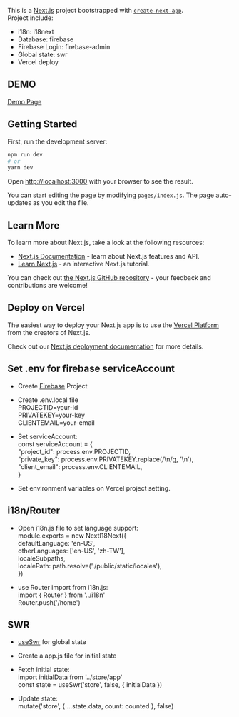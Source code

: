 This is a [Next.js](https://nextjs.org/) project bootstrapped with [`create-next-app`](https://github.com/vercel/next.js/tree/canary/packages/create-next-app).  
Project include:  
- i18n: i18next  
- Database: firebase  
- Firebase Login: firebase-admin  
- Global state: swr  
- Vercel deploy  

## DEMO  
  
[Demo Page](https://nextjswithfirebase.vercel.app)  
  
## Getting Started

First, run the development server:

```bash
npm run dev
# or
yarn dev
```

Open [http://localhost:3000](http://localhost:3000) with your browser to see the result.

You can start editing the page by modifying `pages/index.js`. The page auto-updates as you edit the file.

## Learn More

To learn more about Next.js, take a look at the following resources:

- [Next.js Documentation](https://nextjs.org/docs) - learn about Next.js features and API.
- [Learn Next.js](https://nextjs.org/learn) - an interactive Next.js tutorial.

You can check out [the Next.js GitHub repository](https://github.com/vercel/next.js/) - your feedback and contributions are welcome!

## Deploy on Vercel

The easiest way to deploy your Next.js app is to use the [Vercel Platform](https://vercel.com/import?utm_medium=default-template&filter=next.js&utm_source=create-next-app&utm_campaign=create-next-app-readme) from the creators of Next.js.

Check out our [Next.js deployment documentation](https://nextjs.org/docs/deployment) for more details.

## Set .env for firebase serviceAccount

- Create [Firebase](https://firebase.google.com/) Project

- Create .env.local file  
PROJECTID=your-id  
PRIVATEKEY=your-key  
CLIENTEMAIL=your-email  
  
- Set serviceAccount:  
const serviceAccount = {  
    "project_id": process.env.PROJECTID,  
    "private_key": process.env.PRIVATEKEY.replace(/\\n/g, '\n'),  
    "client_email": process.env.CLIENTEMAIL,  
}  
  
- Set environment variables on Vercel project setting.  
  
## i18n/Router
  
- Open i18n.js file to set language support:  
module.exports = new NextI18Next({  
	defaultLanguage: 'en-US',  
	otherLanguages: ['en-US', 'zh-TW'],  
	localeSubpaths,  
	localePath: path.resolve('./public/static/locales'),  
})  
  
- use Router import from i18n.js:  
import { Router } from '../i18n'  
Router.push('/home')  
  
## SWR  
  
 - [useSwr](https://github.com/vercel/swr) for global state  
   
 - Create a app.js file for initial state  
   
 - Fetch initial state:  
 import initialData from '../store/app'  
 const state = useSwr('store', false, { initialData })  
  
 - Update state:  
 mutate('store', { ...state.data, count: counted }, false)  